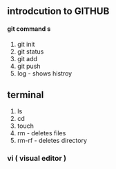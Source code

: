 ## introdcution to GITHUB
#### git command s

1. git init 
1. git status 
1. git add
1. git push 
1. log - shows histroy 


## terminal
1. ls
1. cd
1. touch
1. rm - deletes files 
1. rm-rf  - deletes directory 

### vi ( visual editor )


